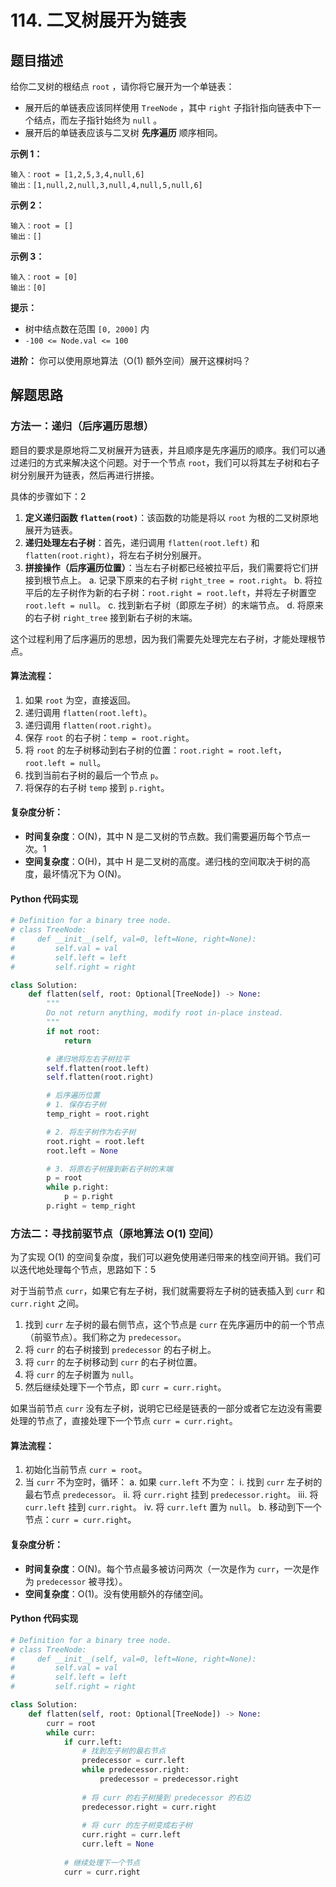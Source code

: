 # 114. 二叉树展开为链表

## 题目描述

给你二叉树的根结点 `root` ，请你将它展开为一个单链表：

- 展开后的单链表应该同样使用 `TreeNode` ，其中 `right` 子指针指向链表中下一个结点，而左子指针始终为 `null` 。
- 展开后的单链表应该与二叉树 **先序遍历** 顺序相同。

**示例 1：**

```
输入：root = [1,2,5,3,4,null,6]
输出：[1,null,2,null,3,null,4,null,5,null,6]
```

**示例 2：**

```
输入：root = []
输出：[]
```

**示例 3：**

```
输入：root = [0]
输出：[0]
```

**提示：**

- 树中结点数在范围 `[0, 2000]` 内
- `-100 <= Node.val <= 100`

**进阶：** 你可以使用原地算法（O(1) 额外空间）展开这棵树吗？

## 解题思路

### 方法一：递归（后序遍历思想）

题目的要求是原地将二叉树展开为链表，并且顺序是先序遍历的顺序。我们可以通过递归的方式来解决这个问题。对于一个节点 `root`，我们可以将其左子树和右子树分别展开为链表，然后再进行拼接。

具体的步骤如下：<mcreference link="https://blog.csdn.net/xiewenrui1996/article/details/113899114" index="2">2</mcreference>

1.  **定义递归函数 `flatten(root)`**：该函数的功能是将以 `root` 为根的二叉树原地展开为链表。
2.  **递归处理左右子树**：首先，递归调用 `flatten(root.left)` 和 `flatten(root.right)`，将左右子树分别展开。
3.  **拼接操作（后序遍历位置）**：当左右子树都已经被拉平后，我们需要将它们拼接到根节点上。
    a.  记录下原来的右子树 `right_tree = root.right`。
    b.  将拉平后的左子树作为新的右子树：`root.right = root.left`，并将左子树置空 `root.left = null`。
    c.  找到新右子树（即原左子树）的末端节点。
    d.  将原来的右子树 `right_tree` 接到新右子树的末端。

这个过程利用了后序遍历的思想，因为我们需要先处理完左右子树，才能处理根节点。

#### 算法流程：

1.  如果 `root` 为空，直接返回。
2.  递归调用 `flatten(root.left)`。
3.  递归调用 `flatten(root.right)`。
4.  保存 `root` 的右子树：`temp = root.right`。
5.  将 `root` 的左子树移动到右子树的位置：`root.right = root.left`，`root.left = null`。
6.  找到当前右子树的最后一个节点 `p`。
7.  将保存的右子树 `temp` 接到 `p.right`。

#### 复杂度分析：

-   **时间复杂度**：O(N)，其中 N 是二叉树的节点数。我们需要遍历每个节点一次。<mcreference link="https://blog.csdn.net/weixin_43971252/article/details/125015193" index="1">1</mcreference>
-   **空间复杂度**：O(H)，其中 H 是二叉树的高度。递归栈的空间取决于树的高度，最坏情况下为 O(N)。

#### Python 代码实现

```python
# Definition for a binary tree node.
# class TreeNode:
#     def __init__(self, val=0, left=None, right=None):
#         self.val = val
#         self.left = left
#         self.right = right

class Solution:
    def flatten(self, root: Optional[TreeNode]) -> None:
        """
        Do not return anything, modify root in-place instead.
        """
        if not root:
            return

        # 递归地将左右子树拉平
        self.flatten(root.left)
        self.flatten(root.right)

        # 后序遍历位置
        # 1. 保存右子树
        temp_right = root.right

        # 2. 将左子树作为右子树
        root.right = root.left
        root.left = None

        # 3. 将原右子树接到新右子树的末端
        p = root
        while p.right:
            p = p.right
        p.right = temp_right
```

### 方法二：寻找前驱节点（原地算法 O(1) 空间）

为了实现 O(1) 的空间复杂度，我们可以避免使用递归带来的栈空间开销。我们可以迭代地处理每个节点，思路如下：<mcreference link="https://zhuanlan.zhihu.com/p/71776758" index="5">5</mcreference>

对于当前节点 `curr`，如果它有左子树，我们就需要将左子树的链表插入到 `curr` 和 `curr.right` 之间。

1.  找到 `curr` 左子树的最右侧节点，这个节点是 `curr` 在先序遍历中的前一个节点（前驱节点）。我们称之为 `predecessor`。
2.  将 `curr` 的右子树接到 `predecessor` 的右子树上。
3.  将 `curr` 的左子树移动到 `curr` 的右子树位置。
4.  将 `curr` 的左子树置为 `null`。
5.  然后继续处理下一个节点，即 `curr = curr.right`。

如果当前节点 `curr` 没有左子树，说明它已经是链表的一部分或者它左边没有需要处理的节点了，直接处理下一个节点 `curr = curr.right`。

#### 算法流程：

1.  初始化当前节点 `curr = root`。
2.  当 `curr` 不为空时，循环：
    a.  如果 `curr.left` 不为空：
        i.   找到 `curr` 左子树的最右节点 `predecessor`。
        ii.  将 `curr.right` 挂到 `predecessor.right`。
        iii. 将 `curr.left` 挂到 `curr.right`。
        iv.  将 `curr.left` 置为 `null`。
    b.  移动到下一个节点：`curr = curr.right`。

#### 复杂度分析：

-   **时间复杂度**：O(N)。每个节点最多被访问两次（一次是作为 `curr`，一次是作为 `predecessor` 被寻找）。
-   **空间复杂度**：O(1)。没有使用额外的存储空间。

#### Python 代码实现

```python
# Definition for a binary tree node.
# class TreeNode:
#     def __init__(self, val=0, left=None, right=None):
#         self.val = val
#         self.left = left
#         self.right = right

class Solution:
    def flatten(self, root: Optional[TreeNode]) -> None:
        curr = root
        while curr:
            if curr.left:
                # 找到左子树的最右节点
                predecessor = curr.left
                while predecessor.right:
                    predecessor = predecessor.right
                
                # 将 curr 的右子树接到 predecessor 的右边
                predecessor.right = curr.right
                
                # 将 curr 的左子树变成右子树
                curr.right = curr.left
                curr.left = None
            
            # 继续处理下一个节点
            curr = curr.right
```